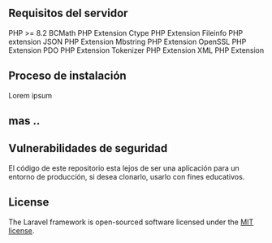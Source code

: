 
## Requisitos del servidor

PHP >= 8.2
BCMath PHP Extension
Ctype PHP Extension
Fileinfo PHP extension
JSON PHP Extension
Mbstring PHP Extension
OpenSSL PHP Extension
PDO PHP Extension
Tokenizer PHP Extension
XML PHP Extension

## Proceso de instalación

Lorem ipsum

## mas ..

## Vulnerabilidades de seguridad 

El código de este repositorio esta lejos de ser una aplicación para un entorno de producción, si desea clonarlo, usarlo con fines educativos.

## License

The Laravel framework is open-sourced software licensed under the [MIT license](https://opensource.org/licenses/MIT).
